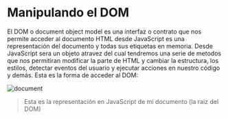 # Manipulando el DOM
  El DOM o document object model es una interfaz o contrato que nos permite acceder al documento HTML desde JavaScript es una representación del documento y todas sus etiquetas 
  en memoria. Desde JavaScript sera un objeto atravez del cual tendremos una serie de metodos que nos permitiran modificar la parte de HTML y cambiar la estructura, los estilos,
  detectar eventos del usuario y ejecutar acciones en nuestro código y demás.
  Esta es la forma de acceder al DOM: 
  
  ![document](https://user-images.githubusercontent.com/21134315/151376537-fa2a08eb-bebc-4029-a29d-dd9fc79320de.png)
  > Esta es la representación en JavaScript de mi documento (la raiz del DOM)
